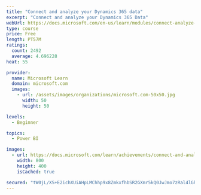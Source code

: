 ```yaml
---
title: "Connect and analyze your Dynamics 365 data​"
excerpt: "Connect and analyze your Dynamics 365 Data​"
webUrl: https://docs.microsoft.com/en-us/learn/modules/connect-analyze-dynamics-365-data/
type: course
price: Free
length: PT57M
ratings:
  count: 2492
  average: 4.696228
heat: 55

provider:
  name: Microsoft Learn
  domain: microsoft.com
  images:
    - url: /assets/images/organizations/microsoft.com-50x50.jpg
      width: 50
      height: 50

levels:
  - Beginner

topics:
  - Power BI

images:
  - url: https://docs.microsoft.com/learn/achievements/connect-and-analyze-your-microsoft-dynamics-365-data-social.png
    width: 800
    height: 400
    isCached: true

secured: "tW0jL/XS+E2ichXUiAHpLMChhp9x8ZmkxfhbSR2GXmr5kQ0JwJmo7zRal4lGhe4MIroqR/X4HqxT2ksANpFB3YbCX8uKvJQK73hlTOVuDGWrSuqnu0930wgAG8NtC27sdaYc5AqzN4p6sQm77rP/AQGUl9WQpC4HqSUn1k7E144Ic9YgmF5FymFWan4a17hWQuoQAdZu51AC+Nss5STbpLNYvwAlUc+ptgkdnkaHVs5EvuqohggiSslfo7pZgbZNkdBSM2D3CJ4M2RhuorqdbXd/eKTDHWB7LmM8Uj6T1RmUdaiZak/42MY5p1Sq+S41JVj8TG64xV103Hbi10rgl938bLYxH8APUcANDSIM1t3ROi6BFvKroq7k50z+fY0S3h8myHuvwmjYxuRsfBcjyf+CXqHXxpngKTbLSkiABGA=;a7FOHgQCBbJc2DJQaCtPJg=="
---
```


